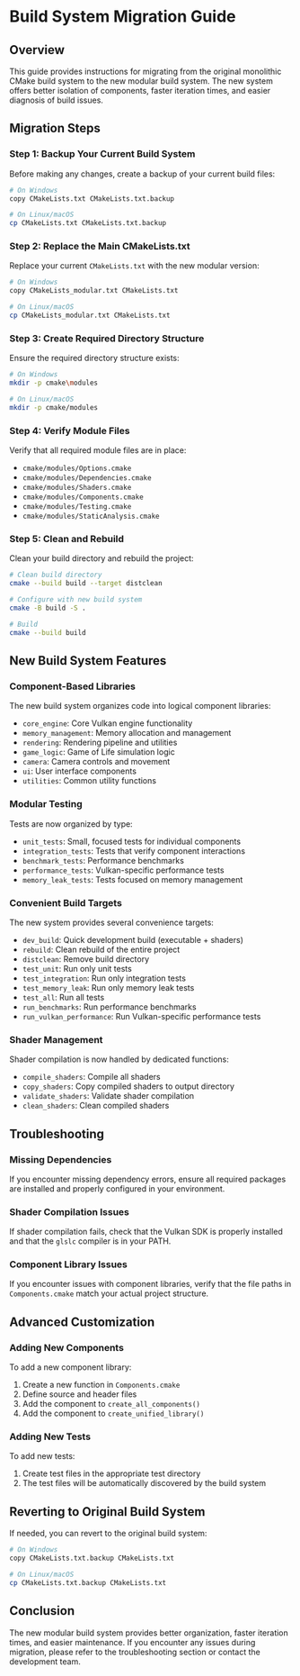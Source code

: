 # Build System Migration Guide

## Overview

This guide provides instructions for migrating from the original monolithic CMake build system to the new modular build system. The new system offers better isolation of components, faster iteration times, and easier diagnosis of build issues.

## Migration Steps

### Step 1: Backup Your Current Build System

Before making any changes, create a backup of your current build files:

```bash
# On Windows
copy CMakeLists.txt CMakeLists.txt.backup

# On Linux/macOS
cp CMakeLists.txt CMakeLists.txt.backup
```

### Step 2: Replace the Main CMakeLists.txt

Replace your current `CMakeLists.txt` with the new modular version:

```bash
# On Windows
copy CMakeLists_modular.txt CMakeLists.txt

# On Linux/macOS
cp CMakeLists_modular.txt CMakeLists.txt
```

### Step 3: Create Required Directory Structure

Ensure the required directory structure exists:

```bash
# On Windows
mkdir -p cmake\modules

# On Linux/macOS
mkdir -p cmake/modules
```

### Step 4: Verify Module Files

Verify that all required module files are in place:

- `cmake/modules/Options.cmake`
- `cmake/modules/Dependencies.cmake`
- `cmake/modules/Shaders.cmake`
- `cmake/modules/Components.cmake`
- `cmake/modules/Testing.cmake`
- `cmake/modules/StaticAnalysis.cmake`

### Step 5: Clean and Rebuild

Clean your build directory and rebuild the project:

```bash
# Clean build directory
cmake --build build --target distclean

# Configure with new build system
cmake -B build -S .

# Build
cmake --build build
```

## New Build System Features

### Component-Based Libraries

The new build system organizes code into logical component libraries:

- `core_engine`: Core Vulkan engine functionality
- `memory_management`: Memory allocation and management
- `rendering`: Rendering pipeline and utilities
- `game_logic`: Game of Life simulation logic
- `camera`: Camera controls and movement
- `ui`: User interface components
- `utilities`: Common utility functions

### Modular Testing

Tests are now organized by type:

- `unit_tests`: Small, focused tests for individual components
- `integration_tests`: Tests that verify component interactions
- `benchmark_tests`: Performance benchmarks
- `performance_tests`: Vulkan-specific performance tests
- `memory_leak_tests`: Tests focused on memory management

### Convenient Build Targets

The new system provides several convenience targets:

- `dev_build`: Quick development build (executable + shaders)
- `rebuild`: Clean rebuild of the entire project
- `distclean`: Remove build directory
- `test_unit`: Run only unit tests
- `test_integration`: Run only integration tests
- `test_memory_leak`: Run only memory leak tests
- `test_all`: Run all tests
- `run_benchmarks`: Run performance benchmarks
- `run_vulkan_performance`: Run Vulkan-specific performance tests

### Shader Management

Shader compilation is now handled by dedicated functions:

- `compile_shaders`: Compile all shaders
- `copy_shaders`: Copy compiled shaders to output directory
- `validate_shaders`: Validate shader compilation
- `clean_shaders`: Clean compiled shaders

## Troubleshooting

### Missing Dependencies

If you encounter missing dependency errors, ensure all required packages are installed and properly configured in your environment.

### Shader Compilation Issues

If shader compilation fails, check that the Vulkan SDK is properly installed and that the `glslc` compiler is in your PATH.

### Component Library Issues

If you encounter issues with component libraries, verify that the file paths in `Components.cmake` match your actual project structure.

## Advanced Customization

### Adding New Components

To add a new component library:

1. Create a new function in `Components.cmake`
2. Define source and header files
3. Add the component to `create_all_components()`
4. Add the component to `create_unified_library()`

### Adding New Tests

To add new tests:

1. Create test files in the appropriate test directory
2. The test files will be automatically discovered by the build system

## Reverting to Original Build System

If needed, you can revert to the original build system:

```bash
# On Windows
copy CMakeLists.txt.backup CMakeLists.txt

# On Linux/macOS
cp CMakeLists.txt.backup CMakeLists.txt
```

## Conclusion

The new modular build system provides better organization, faster iteration times, and easier maintenance. If you encounter any issues during migration, please refer to the troubleshooting section or contact the development team.